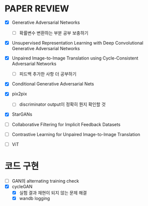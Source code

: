 # PAPER REVIEW

- [X] Generative Adversarial Networks
  - [ ] 확률변수 변환하는 부분 공부 보충하기
- [X] Unsupervised Representation Learning with Deep Convolutional Generative Adversarial Networks
- [X] Unpaired Image-to-Image Translation using Cycle-Consistent Adversarial Networks
  - [ ] 피드백 추가한 사항 더 공부하기
- [X] Conditional Generative Adversarial Nets
- [X] pix2pix
  - [ ] discriminator output이 정확히 뭔지 확인할 것
- [X] StarGANs
- [ ] Collaborative Filtering for Implicit Feedback Datasets
- [ ] Contrastive Learning for Unpaired Image-to-Image Translation
- [ ] ViT


# 코드 구현

- [ ] GAN의 alternating training check
- [X] cycleGAN
  - [X] 실험 결과 재현이 되지 않는 문제 해결
  - [X] wandb logging

